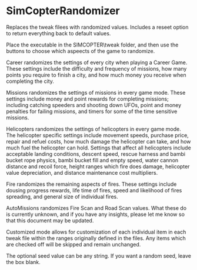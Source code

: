 # SimCopterRandomizer
Replaces the tweak filees with randomized values. Includes a reseet option to return everything back to default values.

Place the executable in the SIMCOPTER\tweak folder, and then use the buttons to choose which aspeects of the game to randomize.

Career randomizes the settings of every city when playing a Career Game. These settings include the difficulty and frequency of missions, how many points you require to finish a city, and how much money you receive when completing the city.

Missions randomizes the settings of missions in every game mode. These settings include money and point rewards for completing missions; including catching speeders and shooting down UFOs, point and money penalties for failing missions, and timers for some of the time sensitive missions.

Helicopters randomizes the settings of helicopters in every game mode. The helicopter specific settings include movement speeds, purchase price, repair and refuel costs, how much damage the helicopter can take, and how much fuel the helicopter can hold. Settings that affect all helicopters include acceptable landing conditions, descent speed, rescue harness and bambi bucket rope physics, bambi bucket fill and empty speed, water cannon distance and recoil force, height ranges which fire does damage, helicopter value depreciation, and distance maintenance cost multipliers.

Fire randomizes the remaining aspects of fires. These settings include dousing progress rewards, life time of fires, speed and likelihood of fires spreading, and general size of individual fires.

AutoMissions randomizes Fire Scan and Road Scan values. What these do is currently unknown, and if you have any insights, please let me know so that this document may be updated.

Customized mode allows for customization of each individual item in each tweak file within the ranges originally defined in the files. Any items which are checked off will be skipped and remain unchanged.

The optional seed value can be any string. If you want a random seed, leave the box blank.
